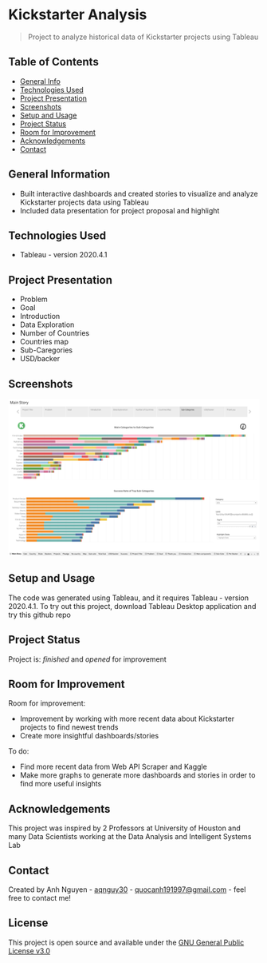 # Kickstarter Analysis
> Project to analyze historical data of Kickstarter projects using Tableau   


## Table of Contents
* [General Info](#general-information)
* [Technologies Used](#technologies-used)
* [Project Presentation](#project-presentation)
* [Screenshots](#screenshots)
* [Setup and Usage](#setup-and-usage)
* [Project Status](#project-status)
* [Room for Improvement](#room-for-improvement)
* [Acknowledgements](#acknowledgements)
* [Contact](#contact)
<!-- * [License](#license) -->


## General Information
- Built interactive dashboards and created stories to visualize and analyze Kickstarter projects data using Tableau
- Included data presentation for project proposal and highlight


## Technologies Used
- Tableau - version 2020.4.1


## Project Presentation
- Problem
- Goal
- Introduction
- Data Exploration
- Number of Countries
- Countries map
- Sub-Caregories
- USD/backer


## Screenshots
![Example screenshot](./img/demo1.png)


## Setup and Usage
The code was generated using Tableau, and it requires Tableau - version 2020.4.1. To try out this project, download Tableau Desktop application and try this github repo


## Project Status
Project is: _finished_ and _opened_ for improvement


## Room for Improvement
Room for improvement:
- Improvement by working with more recent data about Kickstarter projects to find newest trends
- Create more insightful dashboards/stories 

To do:
- Find more recent data from Web API Scraper and Kaggle  
- Make more graphs to generate more dashboards and stories in order to find more useful insights


## Acknowledgements
This project was inspired by 2 Professors at University of Houston and many Data Scientists working at the Data Analysis and Intelligent Systems Lab

## Contact
Created by Anh Nguyen - [aqnguy30](https://github.com/aqnguy30) - quocanh191997@gmail.com - feel free to contact me! 


## License
This project is open source and available under the [GNU General Public License v3.0](./LICENSE) 
